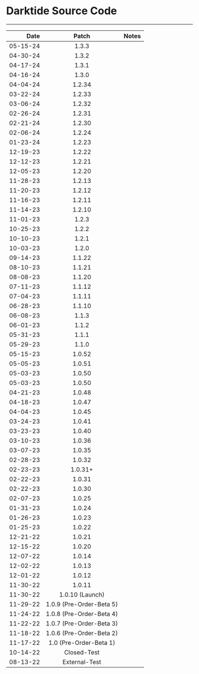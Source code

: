 # Darktide Source Code

-------------------------------------------------------------

Date       |  Patch   | Notes
--------:  | :-----:  | :--------------
05-15-24   |  1.3.3   | 
04-30-24   |  1.3.2   | 
04-17-24   |  1.3.1   | 
04-16-24   |  1.3.0   | 
04-04-24   |  1.2.34  | 
03-22-24   |  1.2.33  | 
03-06-24   |  1.2.32  | 
02-26-24   |  1.2.31  | 
02-21-24   |  1.2.30  | 
02-06-24   |  1.2.24  | 
01-23-24   |  1.2.23  | 
12-19-23   |  1.2.22  | 
12-12-23   |  1.2.21  | 
12-05-23   |  1.2.20  | 
11-28-23   |  1.2.13  | 
11-20-23   |  1.2.12  | 
11-16-23   |  1.2.11  | 
11-14-23   |  1.2.10  | 
11-01-23   |  1.2.3   | 
10-25-23   |  1.2.2   | 
10-10-23   |  1.2.1   | 
10-03-23   |  1.2.0   | 
09-14-23   |  1.1.22  | 
08-10-23   |  1.1.21  | 
08-08-23   |  1.1.20  | 
07-11-23   |  1.1.12  | 
07-04-23   |  1.1.11  | 
06-28-23   |  1.1.10  | 
06-08-23   |  1.1.3   | 
06-01-23   |  1.1.2   | 
05-31-23   |  1.1.1   | 
05-29-23   |  1.1.0   | 
05-15-23   |  1.0.52  | 
05-05-23   |  1.0.51  | 
05-03-23   |  1.0.50  | 
05-03-23   |  1.0.50  | 
04-21-23   |  1.0.48  | 
04-18-23   |  1.0.47  | 
04-04-23   |  1.0.45  | 
03-24-23   |  1.0.41  | 
03-23-23   |  1.0.40  | 
03-10-23   |  1.0.36  | 
03-07-23   |  1.0.35  | 
02-28-23   |  1.0.32  | 
02-23-23   |  1.0.31+ | 
02-22-23   |  1.0.31  | 
02-22-23   |  1.0.30  | 
02-07-23   |  1.0.25  | 
01-31-23   |  1.0.24  | 
01-26-23   |  1.0.23  | 
01-25-23   |  1.0.22  | 
12-21-22   |  1.0.21  | 
12-15-22   |  1.0.20  | 
12-07-22   |  1.0.14  | 
12-02-22   |  1.0.13  | 
12-01-22   |  1.0.12  | 
11-30-22   |  1.0.11  | 
11-30-22   |  1.0.10 (Launch)  | 
11-29-22   |  1.0.9 (Pre-Order-Beta 5)  | 
11-24-22   |  1.0.8 (Pre-Order-Beta 4)  | 
11-22-22   |  1.0.7 (Pre-Order-Beta 3)  | 
11-18-22   |  1.0.6 (Pre-Order-Beta 2)  | 
11-17-22   |  1.0 (Pre-Order-Beta 1)  | 
10-14-22   |  Closed-Test  | 
08-13-22   |  External-Test  | 
